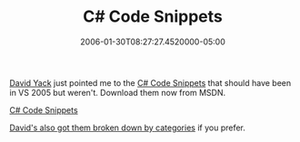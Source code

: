 ﻿---
title: C# Code Snippets
slug: csharp-code-snippets
date: "2006-01-30T08:27:27.4520000-05:00"
description: "[David Yack](http://blog.davidyack.com/) just pointed me to the C# Code Snippets that should have been in VS 2005 but weren't. Download them now from MSDN."
featuredImage: img/c-code-snippets-featured.png
---

[David Yack](http://blog.davidyack.com/) just pointed me to the [C# Code Snippets](http://msdn.microsoft.com/vstudio/eula.aspx?id=4480E22E-0E1B-4c1c-8EC6-EBD4D82F1BA3) that should have been in VS 2005 but weren't. Download them now from MSDN.

[C# Code Snippets](http://msdn.microsoft.com/vstudio/eula.aspx?id=4480E22E-0E1B-4c1c-8EC6-EBD4D82F1BA3)

[David's also got them broken down by categories](http://blog.davidyack.com/comments/3889.aspx) if you prefer.

